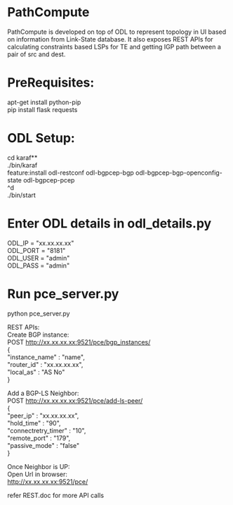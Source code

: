 # PathCompute
PathCompute is developed on top of ODL to represent topology in UI based on information from Link-State database. It also exposes REST APIs for calculating constraints based LSPs for TE and getting IGP path between a pair of src and dest. 

# PreRequisites:
apt-get install python-pip\
pip install flask requests

# ODL Setup:
cd karaf**\
./bin/karaf\
feature:install odl-restconf odl-bgpcep-bgp odl-bgpcep-bgp-openconfig-state odl-bgpcep-pcep\
^d \
./bin/start

# Enter ODL details in odl_details.py
ODL_IP = "xx.xx.xx.xx"\
ODL_PORT = "8181"\
ODL_USER = "admin"\
ODL_PASS = "admin"

# Run pce_server.py
python pce_server.py

REST APIs:\
Create BGP instance:\
POST http://xx.xx.xx.xx:9521/pce/bgp_instances/ \
  {\
    "instance_name" : "name",\
    "router_id" : "xx.xx.xx.xx",\
    "local_as" : "AS No"\
  }
  
Add a BGP-LS Neighbor:\
POST http://xx.xx.xx.xx:9521/pce/add-ls-peer/ \
  {\
    "peer_ip" : "xx.xx.xx.xx",\
    "hold_time" : "90",\
    "connectretry_timer" : "10",\
    "remote_port" : "179",\
    "passive_mode" : "false"\
  }
 
Once Neighbor is UP:\
Open Url in browser:\
http://xx.xx.xx.xx:9521/pce/ 

refer REST.doc for more API calls
